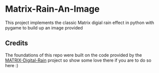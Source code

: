 # Matrix-Rain-An-Image
This project implements the classic Matrix digial rain effect in python with pygame to build up an image provided



## Credits

The foundations of this repo were built on the code provided by the [MATRIX-Digital-Rain](https://github.com/StanislavPetrovV/MATRIX-Digital-Rain) project so show some love there if you are to do so here :)